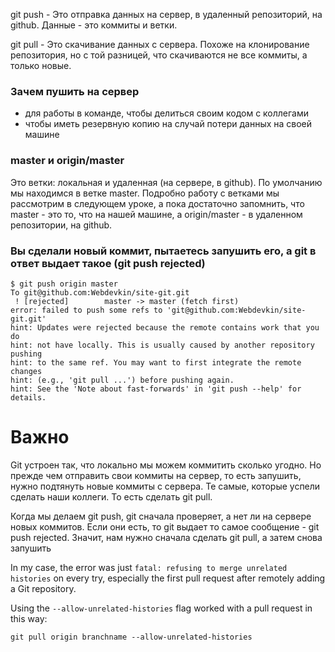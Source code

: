 git push - Это отправка данных на сервер, в удаленный репозиторий, на github. Данные - это коммиты и ветки.

git pull - Это скачивание данных с сервера. Похоже на клонирование репозитория, но с той разницей, что скачиваются не все коммиты, а только новые.

### Зачем пушить на сервер

-   для работы в команде, чтобы делиться своим кодом с коллегами
-   чтобы иметь резервную копию на случай потери данных на своей машине

### master и origin/master

Это ветки: локальная и удаленная (на сервере, в github). По умолчанию мы находимся в ветке master. Подробно работу с ветками мы рассмотрим в следующем уроке, а пока достаточно запомнить, что master - это то, что на нашей машине, а origin/master - в удаленном репозитории, на github.



### Вы сделали новый коммит, пытаетесь запушить его, а git в ответ выдает такое (git push rejected)

    $ git push origin master
    To git@github.com:Webdevkin/site-git.git
     ! [rejected]        master -> master (fetch first)
    error: failed to push some refs to 'git@github.com:Webdevkin/site-git.git'
    hint: Updates were rejected because the remote contains work that you do
    hint: not have locally. This is usually caused by another repository pushing
    hint: to the same ref. You may want to first integrate the remote changes
    hint: (e.g., 'git pull ...') before pushing again.
    hint: See the 'Note about fast-forwards' in 'git push --help' for details.

# Важно

Git устроен так, что локально мы можем коммитить сколько угодно. Но прежде чем отправить свои коммиты на сервер, то есть запушить, нужно подтянуть новые коммиты с сервера. Те самые, которые успели сделать наши коллеги. То есть сделать git pull.

Когда мы делаем git push, git сначала проверяет, а нет ли на сервере новых коммитов. Если они есть, то git выдает то самое сообщение - git push rejected. Значит, нам нужно сначала сделать git pull, а затем снова запушить


In my case, the error was just `fatal: refusing to merge unrelated histories` on every try, especially the first pull request after remotely adding a Git repository.

Using the `--allow-unrelated-histories` flag worked with a pull request in this way:

```
git pull origin branchname --allow-unrelated-histories
```